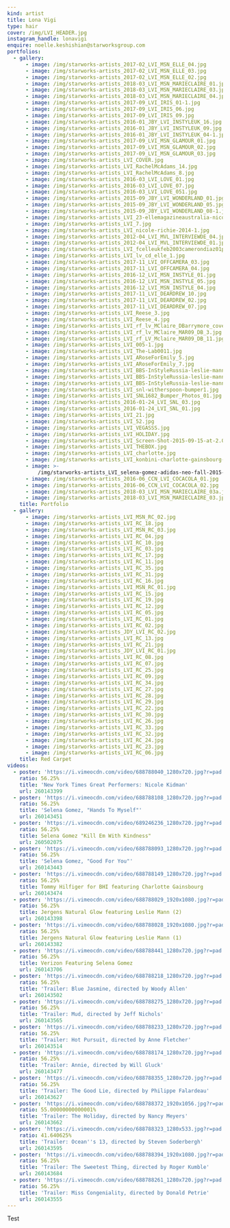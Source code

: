 ```yaml
---
kind: artist
title: Lona Vigi
type: hair
cover: /img/LVI_HEADER.jpg
instagram_handle: lonavigi
enquire: noelle.keshishian@starworksgroup.com
portfolios:
  - gallery:
      - image: /img/starworks-artists_2017-02_LVI_MSN_ELLE_04.jpg
      - image: /img/starworks-artists_2017-02_LVI_MSN_ELLE_03.jpg
      - image: /img/starworks-artists_2017-02_LVI_MSN_ELLE_02.jpg
      - image: /img/starworks-artists_2018-03_LVI_MSN_MARIECLAIRE_01.jpg
      - image: /img/starworks-artists_2018-03_LVI_MSN_MARIECLAIRE_03.jpg
      - image: /img/starworks-artists_2018-03_LVI_MSN_MARIECLAIRE_04.jpg
      - image: /img/starworks-artists_2017-09_LVI_IRIS_01-1.jpg
      - image: /img/starworks-artists_2017-09_LVI_IRIS_06.jpg
      - image: /img/starworks-artists_2017-09_LVI_IRIS_09.jpg
      - image: /img/starworks-artists_2016-01_JBY_LVI_INSTYLEUK_16.jpg
      - image: /img/starworks-artists_2016-01_JBY_LVI_INSTYLEUK_09.jpg
      - image: /img/starworks-artists_2016-01_JBY_LVI_INSTYLEUK_04-1.jpg
      - image: /img/starworks-artists_2017-09_LVI_MSN_GLAMOUR_01.jpg
      - image: /img/starworks-artists_2017-09_LVI_MSN_GLAMOUR_02.jpg
      - image: /img/starworks-artists_2017-09_LVI_MSN_GLAMOUR_03.jpg
      - image: /img/starworks-artists_LVI_COVER.jpg
      - image: /img/starworks-artists_LVI_RachelMcAdams_14.jpg
      - image: /img/starworks-artists_LVI_RachelMcAdams_8.jpg
      - image: /img/starworks-artists_2016-03_LVI_LOVE_01.jpg
      - image: /img/starworks-artists_2016-03_LVI_LOVE_07.jpg
      - image: /img/starworks-artists_2016-03_LVI_LOVE_051.jpg
      - image: /img/starworks-artists_2015-09_JBY_LVI_WONDERLAND_01.jpg
      - image: /img/starworks-artists_2015-09_JBY_LVI_WONDERLAND_05.jpg
      - image: /img/starworks-artists_2015-09_JBY_LVI_WONDERLAND_08-1.jpg
      - image: /img/starworks-artists_LVI_23-ellemagazineaustralia-nicolerichie.jpg
      - image: /img/starworks-artists_LVI_7.jpg
      - image: /img/starworks-artists_LVI_nicole-richie-2014-1.jpg
      - image: /img/starworks-artists_2012-04_LVI_MVL_INTERVIEWDE_04.jpg
      - image: /img/starworks-artists_2012-04_LVI_MVL_INTERVIEWDE_01.jpg
      - image: /img/starworks-artists_LVI_fcelleukfeb2003camerondiaz01ph.jpg
      - image: /img/starworks-artists_LVI_lv_cd_elle_1.jpg
      - image: /img/starworks-artists_2017-11_LVI_OFFCAMERA_03.jpg
      - image: /img/starworks-artists_2017-11_LVI_OFFCAMERA_04.jpg
      - image: /img/starworks-artists_2016-12_LVI_MSN_INSTYLE_01.jpg
      - image: /img/starworks-artists_2016-12_LVI_MSN_INSTYLE_05.jpg
      - image: /img/starworks-artists_2016-12_LVI_MSN_INSTYLE_04.jpg
      - image: /img/starworks-artists_2017-11_LVI_DEARDREW_10.jpg
      - image: /img/starworks-artists_2017-11_LVI_DEARDREW_02.jpg
      - image: /img/starworks-artists_2017-11_LVI_DEARDREW_07.jpg
      - image: /img/starworks-artists_LVI_Reese_3.jpg
      - image: /img/starworks-artists_LVI_Reese_4.jpg
      - image: /img/starworks-artists_LVI_rf_lv_MClaire_DBarrymore_cover.jpg
      - image: /img/starworks-artists_LVI_rf_lv_MClaire_MAR09_DB_3.jpg
      - image: /img/starworks-artists_LVI_rf_LV_Mclaire_MAR09_DB_11.jpg
      - image: /img/starworks-artists_LVI_005-1.jpg
      - image: /img/starworks-artists_LVI_The-Lab0011.jpg
      - image: /img/starworks-artists_LVI_ARoseForEmily_5.jpg
      - image: /img/starworks-artists_LVI_ARoseForEmily_7.jpg
      - image: /img/starworks-artists_LVI_BBS-InStyleRussia-leslie-mann-02.jpg
      - image: /img/starworks-artists_LVI_BBS-InStyleRussia-leslie-mann-06-1-1.jpg
      - image: /img/starworks-artists_LVI_BBS-InStyleRussia-leslie-mann-08.jpg
      - image: /img/starworks-artists_LVI_snl-witherspoon-bumper1.jpg
      - image: /img/starworks-artists_LVI_SNL1682_Bumper_Photos_01.jpg
      - image: /img/starworks-artists_2016-01-24_LVI_SNL_03.jpg
      - image: /img/starworks-artists_2016-01-24_LVI_SNL_01.jpg
      - image: /img/starworks-artists_LVI_21.jpg
      - image: /img/starworks-artists_LVI_52.jpg
      - image: /img/starworks-artists_LVI_VEGASSS.jpg
      - image: /img/starworks-artists_LVI_HOLIDAY.jpg
      - image: /img/starworks-artists_LVI_Screen-Shot-2015-09-15-at-2.04.38-PM
      - image: /img/starworks-artists_LVI_THEBOX.jpg
      - image: /img/starworks-artists_LVI_charlotte.jpg
      - image: /img/starworks-artists_LVI_konbini-charlotte-gainsbourg-hilfiger2.jpg
      - image: >-
          /img/starworks-artists_LVI_selena-gomez-adidas-neo-fall-2015-ad-campaign-the-impression-0102.jpg
      - image: /img/starworks-artists_2016-06_CCN_LVI_COCACOLA_01.jpg
      - image: /img/starworks-artists_2016-06_CCN_LVI_COCACOLA_02.jpg
      - image: /img/starworks-artists_2018-03_LVI_MSN_MARIECLAIRE_03a.jpg
      - image: /img/starworks-artists_2018-03_LVI_MSN_MARIECLAIRE_03.jpg
    title: Portfolio
  - gallery:
      - image: /img/starworks-artists_LVI_MSN_RC_02.jpg
      - image: /img/starworks-artists_LVI_RC_18.jpg
      - image: /img/starworks-artists_LVI_MSN_RC_03.jpg
      - image: /img/starworks-artists_LVI_RC_04.jpg
      - image: /img/starworks-artists_LVI_RC_10.jpg
      - image: /img/starworks-artists_LVI_RC_03.jpg
      - image: /img/starworks-artists_LVI_RC_17.jpg
      - image: /img/starworks-artists_LVI_RC_11.jpg
      - image: /img/starworks-artists_LVI_RC_35.jpg
      - image: /img/starworks-artists_LVI_RC_31.jpg
      - image: /img/starworks-artists_LVI_RC_16.jpg
      - image: /img/starworks-artists_LVI_MSN_RC_01.jpg
      - image: /img/starworks-artists_LVI_RC_15.jpg
      - image: /img/starworks-artists_LVI_RC_19.jpg
      - image: /img/starworks-artists_LVI_RC_12.jpg
      - image: /img/starworks-artists_LVI_RC_05.jpg
      - image: /img/starworks-artists_LVI_RC_01.jpg
      - image: /img/starworks-artists_LVI_RC_02.jpg
      - image: /img/starworks-artists_JDY_LVI_RC_02.jpg
      - image: /img/starworks-artists_LVI_RC_13.jpg
      - image: /img/starworks-artists_LVI_RC_21.jpg
      - image: /img/starworks-artists_JDY_LVI_RC_01.jpg
      - image: /img/starworks-artists_LVI_RC_08.jpg
      - image: /img/starworks-artists_LVI_RC_07.jpg
      - image: /img/starworks-artists_LVI_RC_25.jpg
      - image: /img/starworks-artists_LVI_RC_09.jpg
      - image: /img/starworks-artists_LVI_RC_34.jpg
      - image: /img/starworks-artists_LVI_RC_27.jpg
      - image: /img/starworks-artists_LVI_RC_28.jpg
      - image: /img/starworks-artists_LVI_RC_29.jpg
      - image: /img/starworks-artists_LVI_RC_22.jpg
      - image: /img/starworks-artists_LVI_RC_30.jpg
      - image: /img/starworks-artists_LVI_RC_26.jpg
      - image: /img/starworks-artists_LVI_RC_33.jpg
      - image: /img/starworks-artists_LVI_RC_32.jpg
      - image: /img/starworks-artists_LVI_RC_24.jpg
      - image: /img/starworks-artists_LVI_RC_23.jpg
      - image: /img/starworks-artists_LVI_RC_06.jpg
    title: Red Carpet
videos:
  - poster: 'https://i.vimeocdn.com/video/688788040_1280x720.jpg?r=pad'
    ratio: 56.25%
    title: 'New York Times Great Performers: Nicole Kidman'
    url: 260143399
  - poster: 'https://i.vimeocdn.com/video/688788108_1280x720.jpg?r=pad'
    ratio: 56.25%
    title: 'Selena Gomez, "Hands To Myself"'
    url: 260143451
  - poster: 'https://i.vimeocdn.com/video/689246236_1280x720.jpg?r=pad'
    ratio: 56.25%
    title: Selena Gomez "Kill Em With Kindness"
    url: 260502075
  - poster: 'https://i.vimeocdn.com/video/688788093_1280x720.jpg?r=pad'
    ratio: 56.25%
    title: 'Selena Gomez, "Good For You"'
    url: 260143443
  - poster: 'https://i.vimeocdn.com/video/688788149_1280x720.jpg?r=pad'
    ratio: 56.25%
    title: Tommy Hilfiger for BHI featuring Charlotte Gainsbourg
    url: 260143474
  - poster: 'https://i.vimeocdn.com/video/688788029_1920x1080.jpg?r=pad'
    ratio: 56.25%
    title: Jergens Natural Glow featuring Leslie Mann (2)
    url: 260143398
  - poster: 'https://i.vimeocdn.com/video/688788028_1920x1080.jpg?r=pad'
    ratio: 56.25%
    title: Jergens Natural Glow featuring Leslie Mann (1)
    url: 260143382
  - poster: 'https://i.vimeocdn.com/video/688788441_1280x720.jpg?r=pad'
    ratio: 56.25%
    title: Verizon Featuring Selena Gomez
    url: 260143706
  - poster: 'https://i.vimeocdn.com/video/688788218_1280x720.jpg?r=pad'
    ratio: 56.25%
    title: 'Trailer: Blue Jasmine, directed by Woody Allen'
    url: 260143502
  - poster: 'https://i.vimeocdn.com/video/688788275_1280x720.jpg?r=pad'
    ratio: 56.25%
    title: 'Trailer: Mud, directed by Jeff Nichols'
    url: 260143565
  - poster: 'https://i.vimeocdn.com/video/688788233_1280x720.jpg?r=pad'
    ratio: 56.25%
    title: 'Trailer: Hot Pursuit, directed by Anne Fletcher'
    url: 260143514
  - poster: 'https://i.vimeocdn.com/video/688788174_1280x720.jpg?r=pad'
    ratio: 56.25%
    title: 'Trailer: Annie, directed by Will Gluck'
    url: 260143477
  - poster: 'https://i.vimeocdn.com/video/688788355_1280x720.jpg?r=pad'
    ratio: 56.25%
    title: 'Trailer: The Good Lie, directed by Philippe Falardeau'
    url: 260143627
  - poster: 'https://i.vimeocdn.com/video/688788372_1920x1056.jpg?r=pad'
    ratio: 55.00000000000001%
    title: 'Trailer: The Holiday, directed by Nancy Meyers'
    url: 260143662
  - poster: 'https://i.vimeocdn.com/video/688788323_1280x533.jpg?r=pad'
    ratio: 41.640625%
    title: 'Trailer: Ocean''s 13, directed by Steven Soderbergh'
    url: 260143595
  - poster: 'https://i.vimeocdn.com/video/688788394_1920x1080.jpg?r=pad'
    ratio: 56.25%
    title: 'Trailer: The Sweetest Thing, directed by Roger Kumble'
    url: 260143684
  - poster: 'https://i.vimeocdn.com/video/688788261_1280x720.jpg?r=pad'
    ratio: 56.25%
    title: 'Trailer: Miss Congeniality, directed by Donald Petrie'
    url: 260143555
---
```

Test
